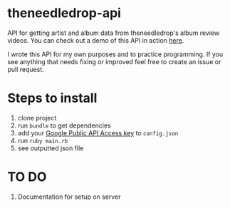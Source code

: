 # theneedledrop-api

API for getting artist and album data from theneedledrop's album review videos. You can check out a demo of this API in action [here](http://api.marshallford.me).

I wrote this API for my own purposes and to practice programming. If you see anything that needs fixing or improved feel free to create an issue or pull request.

# Steps to install

1. clone project
2. run `bundle` to get dependencies
3. add your [Google Public API Access key](https://github.com/Fullscreen/yt#configuring-your-app) to `config.json`
4. run `ruby main.rb`
5. see outputted json file

# TO DO

1. Documentation for setup on server
